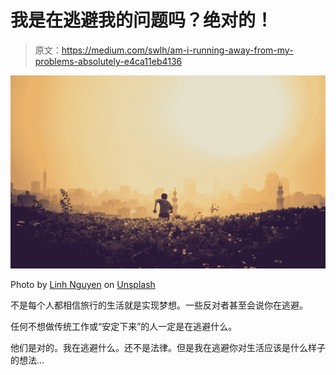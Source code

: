 # 我是在逃避我的问题吗？绝对的！

> 原文：<https://medium.com/swlh/am-i-running-away-from-my-problems-absolutely-e4ca11eb4136>

![](img/686d956ae926c6fe2d2349d3d3a72492.png)

Photo by [Linh Nguyen](https://unsplash.com/@linhnguyen?utm_source=unsplash&utm_medium=referral&utm_content=creditCopyText) on [Unsplash](https://unsplash.com/search/photos/running-away?utm_source=unsplash&utm_medium=referral&utm_content=creditCopyText)

不是每个人都相信旅行的生活就是实现梦想。一些反对者甚至会说你在逃避。

任何不想做传统工作或“安定下来”的人一定是在逃避什么。

他们是对的。我在逃避什么。还不是法律。但是我在逃避你对生活应该是什么样子的想法…